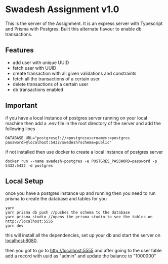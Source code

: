 # Swadesh Assignment v1.0

This is the server of the Assignment. It is an express server with Typescript and Prisma with Postgres. Built this alternate flavour to enable db transactions.

## Features

- add user with unique UUID
- fetch user with UUID
- create transaction with all given validations and constraints  
- fetch all the transactions of a certain user
- delete transactions of a certain user
- db transactions enabled

## Important

if you have a local instance of postgres server running on your local machine then add a .env file in the root directory of the server and add the following lines

    DATABASE_URL="postgresql://<postgresusername>:<postgres password>@localhost:5432/swadesh?schema=public"

if not installed then use docker to create a local instance of postgres server

    docker run --name swadesh-postgres -e POSTGRES_PASSWORD=password -p 5432:5432 -d postgres

## Local Setup

once you have a postgres instance up and running then you need to run prisma to create the database and tables for you

    yarn
    yarn prisma db push //pushes the schema to the database
    yarn prisma studio //opens the prisma studio to see the tables on http://localhost:5555
    yarn dev

this will install all the dependencies, set up your db and start the server on [localhost:8080](http://localhost:8080).

then you got to go to <http://localhost:5555> and after going to the user table add a record with uuid as "admin" and update the balance to "1000000"

